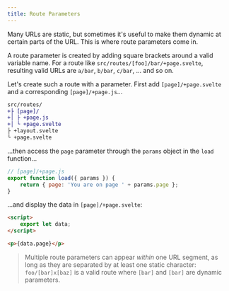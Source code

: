 ```yaml
---
title: Route Parameters
---
```


Many URLs are static, but sometimes it's useful to make them dynamic at certain parts of the URL. This is where route parameters come in.

A route parameter is created by adding square brackets around a valid variable name. For a route like `src/routes/[foo]/bar/+page.svelte`, resulting valid URLs are `a/bar`, `b/bar`, `c/bar`, ... and so on.

Let's create such a route with a parameter. First add `[page]/+page.svelte` and a corresponding `[page]/+page.js`...

```diff
src/routes/
+├ [page]/
+│ ├ +page.js
+│ └ +page.svelte
├ +layout.svelte
└ +page.svelte
```

...then access the `page` parameter through the `params` object in the `load` function...

```js
// [page]/+page.js
export function load({ params }) {
	return { page: 'You are on page ' + params.page };
}
```

...and display the data in `[page]/+page.svelte`:

```html
<script>
	export let data;
</script>

<p>{data.page}</p>
```

> Multiple route parameters can appear _within_ one URL segment, as long as they are separated by at least one static character: `foo/[bar]x[baz]` is a valid route where `[bar]` and `[bar]` are dynamic parameters.
